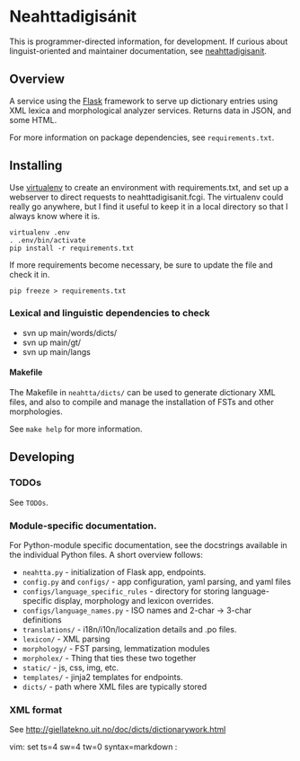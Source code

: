 Neahttadigisánit
================

This is programmer-directed information, for development. If curious about
linguist-oriented and maintainer documentation, see
[neahttadigisanit][nds_doc].

  [nds_doc]: http://giellatekno.uit.no/doc/dicts/neahttadigisanit.html

## Overview

A service using the [Flask][1] framework to serve up dictionary entries
using XML lexica and morphological analyzer services. Returns data in
JSON, and some HTML.

 [1]: http://flask.pocoo.org/

For more information on package dependencies, see `requirements.txt`.

## Installing

Use [virtualenv][venv] to create an environment with requirements.txt, and set up a
webserver to direct requests to neahttadigisanit.fcgi. The virtualenv could
really go anywhere, but I find it useful to keep it in a local directory so
that I always know where it is.

    virtualenv .env
    . .env/bin/activate
    pip install -r requirements.txt

If more requirements become necessary, be sure to update the file and check it
in.

    pip freeze > requirements.txt

 [venv]: http://www.virtualenv.org/

### Lexical and linguistic dependencies to check

 * svn up main/words/dicts/
 * svn up main/gt/
 * svn up main/langs

#### Makefile

The Makefile in `neahtta/dicts/` can be used to generate dictionary XML files,
and also to compile and manage the installation of FSTs and other morphologies.

See `make help` for more information.

## Developing

### TODOs

See `TODOs`.

### Module-specific documentation.

For Python-module specific documentation, see the docstrings available in the
individual Python files. A short overview follows:

 * `neahtta.py` - initialization of Flask app, endpoints.
 * `config.py` and `configs/` - app configuration, yaml parsing, and yaml files
 * `configs/language_specific_rules` - directory for storing language-specific
   display, morphology and lexicon overrides.
 * `configs/language_names.py` - ISO names and 2-char -> 3-char definitions
 * `translations/` - i18n/i10n/localization details and .po files.
 * `lexicon/` - XML parsing
 * `morphology/` - FST parsing, lemmatization modules
 * `morpholex/` - Thing that ties these two together
 * `static/` - js, css, img, etc.
 * `templates/` - jinja2 templates for endpoints.
 * `dicts/` - path where XML files are typically stored

### XML format

See http://giellatekno.uit.no/doc/dicts/dictionarywork.html

vim: set ts=4 sw=4 tw=0 syntax=markdown :

